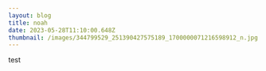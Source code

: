 ```yaml
---
layout: blog
title: noah
date: 2023-05-28T11:10:00.648Z
thumbnail: /images/344799529_251390427575189_1700000071216598912_n.jpg
---
```

t﻿est
